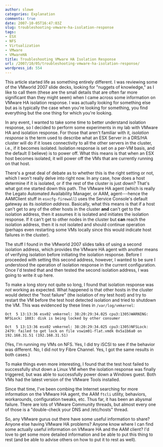 ```yaml
---
author: slowe
categories: Explanation
comments: true
date: 2007-10-05T16:47:03Z
slug: troubleshooting-vmware-ha-isolation-response
tags:
- ESX
- NFS
- Virtualization
- VMware
- VMwareHA
title: Troubleshooting VMware HA Isolation Response
url: /2007/10/05/troubleshooting-vmware-ha-isolation-response/
wordpress_id: 554
---
```


This article started life as something entirely different. I was reviewing some of the VMworld 2007 slide decks, looking for "nuggets of knowledge," as I like to call them (these are the small details that are often far more significant than they might seem) when I came across some information on VMware HA isolation response. I was actually looking for something else but as is typically the case when you're looking for something, you find everything but the one thing for which you're looking.

In any event, I wanted to take some time to better understand isolation response, so I decided to perform some experiments in my lab with VMware HA and isolation response. For those that aren't familiar with it, _isolation response_ is the term used to describe what an ESX Server in a DRS/HA cluster will do if it loses connectivity to all the other servers in the cluster, i.e., if it becomes isolated. Isolation response is set on a per-VM basis, and the default (I believe) is to power off. What this means is that when an ESX host becomes isolated, it will power off the VMs that are currently running on that host.

There's a great deal of debate as to whether this is the right setting or not, which I won't really delve into right now. In any case, how does a host determine if it is isolated, or if the rest of the cluster is just down? That's what got me started down this path. The VMware HA agent (which is really the Legato Automated Availability Manager, or AAM, agent---hence the AAMClient stuff in `esxcfg-firewall`) uses the Service Console's default gateway as its _isolation address_. Basically, what this means is that if a host can't get to any of the other hosts in the cluster **and** can't get to the isolation address, then it assumes it is isolated and initiates the isolation response. If it can't get to other nodes in the cluster but **can** reach the isolation address, then it is not isolated and should continue operation (perhaps even restarting some VMs locally since this would indicate host failures in the cluster).

The stuff I found in the VMworld 2007 slides talks of using a second isolation address, which provides the VMware HA agent with another means of verifying isolation before initiating the isolation response. Before I proceeded with setting this second address, however, I wanted to be sure I understood the operation of isolation response in the current configuration. Once I'd tested that and then tested the second isolation address, I was going to write it up here.

To make a long story not quite so long, I found that isolation response was _not_ working as expected. What happened is that other hosts in the cluster would detect the "host failure" (the isolation of my test host) and try to restart the VM before the test host detected isolation and tried to shutdown the VM. This was evidenced by these lines in `/var/log/vmkernel`:

	Oct  5 13:13:36 esx02 vmkernel: 38:20:29:34.025 cpu3:1305)WARNING: NFSLock: 1883: disk is being locked by other consumer  
	
	Oct  5 13:13:36 esx02 vmkernel: 38:20:29:34.025 cpu3:1305)NFSLock: 2479: failed to get lock on file vswim01-flat.vmdk 0x5a1b6a0 on 192.168.31.51 (192.168.31.51)

(Yes, I'm running my VMs on NFS. Yes, I did try iSCSI to see if the behavior was different. No, I did not try Fibre Channel. Yes, I got the same results in both cases.)

To make things even more interesting, I found that the test host failed to successfully shut down a Linux VM when the isolation response was finally triggered, but was able to successfully power down a Windows guest. Both VMs had the latest version of the VMware Tools installed.

Since that time, I've been combing the Internet searching for more information on the VMware HA agent, the AAM `ftcli` utility, behaviors, workarounds, configuration tweaks, etc. Thus far, it has been an abysmal failure. There are lots of VMware Community threads, but almost every one of those is a "double-check your DNS and /etc/hosts" thread.

So, any VMware gurus out there have some useful information to share? Anyone else having VMware HA problems? Anyone know where I can find some actually useful information on VMware HA and the AAM client? I'd love to get some more detailed information and be able to put this thing to rest (and be able to advise others on how to put it to rest as well).
